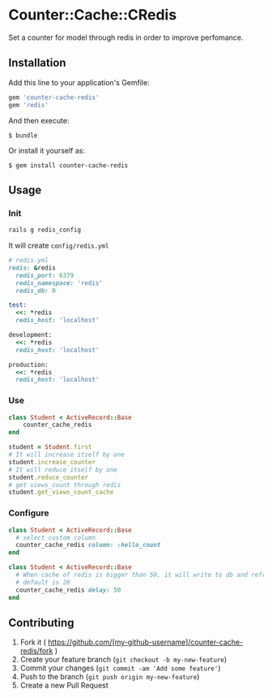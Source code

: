 # Counter::Cache::CRedis

Set a counter for model through redis in order to improve perfomance.

## Installation

Add this line to your application's Gemfile:

```ruby
gem 'counter-cache-redis'
gem 'redis'
```

And then execute:

    $ bundle

Or install it yourself as:

    $ gem install counter-cache-redis

## Usage

### Init

```ruby
rails g redis_config
```
It will create `config/redis.yml`

```ruby
# redis.yml
redis: &redis
  redis_port: 6379
  redis_namespace: 'redis'
  redis_db: 0

test:
  <<: *redis
  redis_host: 'localhost'

development:
  <<: *redis
  redis_host: 'localhost'

production:
  <<: *redis
  redis_host: 'localhost'

```

### Use

```ruby
class Student < ActiveRecord::Base
    counter_cache_redis
end
```
```ruby
student = Student.first
# It will increase itself by one
student.increase_counter
# It will reduce itself by one
student.reduce_counter
# get views_count through redis
student.get_views_count_cache
```

### Configure
```ruby
class Student < ActiveRecord::Base
  # select custom column
  counter_cache_redis column: :hello_count
end
```
```ruby
class Student < ActiveRecord::Base
  # When cache of redis is bigger than 50, it will write to db and refresh redis
  # default is 20
  counter_cache_redis delay: 50
end
```

## Contributing

1. Fork it ( https://github.com/[my-github-username]/counter-cache-redis/fork )
2. Create your feature branch (`git checkout -b my-new-feature`)
3. Commit your changes (`git commit -am 'Add some feature'`)
4. Push to the branch (`git push origin my-new-feature`)
5. Create a new Pull Request
